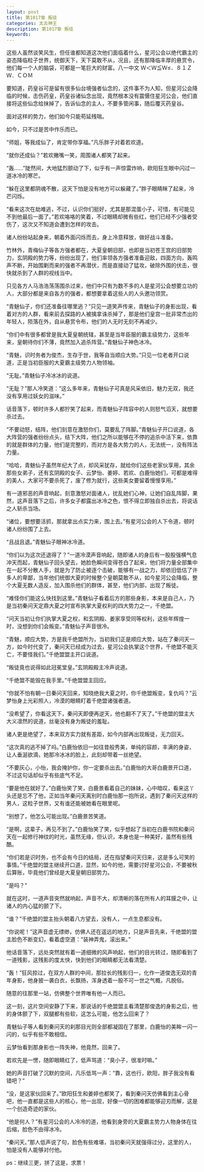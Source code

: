 ```yaml
---
layout: post
title: 第1017章 叛徒
categories: 太古神王
description: 第1017章 叛徒
keywords:
---
```


这些人虽然谈笑风生，但任谁都知道这次他们面临着什么，星河公会以绝代霸主的姿态降临粒子世界，统御天下，天下莫敢不从，况且，还有那降临丰厚的悬赏令，他们每一个人的脑袋，可都是一笔巨大的财富。八一中文 Ｗ＜Ｗ≦Ｗ≤．８１ＺＷ．ＣＯＭ

要知道，药皇谷可是留有很多仙台境强者仙念的，这件事不为人知，但星河公会降临的时候，击伤药皇，药皇谷诸仙念出现，竟然根本没有震慑住星河公会，他们直接将这些仙念给抹掉了，告诉仙念的主人，不要多管闲事，随后覆灭药皇谷。

面对这样的势力，他们如今只能苟延残喘。

如今，只不过是苦中作乐而已。

“师姐，等我成仙了，肯定带你享福。”凡乐胖子对着若欢道。

“就你还成仙？”若欢撇嘴一笑，周围诸人都笑了起来。

“轰……”陡然间，大地猛烈颤动了下，似乎有一声惊雷炸响，欧阳狂生眼中闪过一道冰冷的寒芒。

“躲在这里都阴魂不散，这天下怕是没有地方可以躲藏了。”胖子眼睛眯了起来，冷芒闪烁。

“看来这次在劫难逃，不过，认识你们挺好，尤其是那混蛋小子，可惜，有可能见不到他最后一面了。”若欢咯咯的笑着，不过眼睛却微有些红，他们已经不少强者受伤了，这次又不知道会遭到怎样的攻击。

诸人纷纷站起身来，朝着外面闪烁而去，身上冷意释放，做好战斗准备。

竹林外，青梅仙子等各方强者都在，大夏皇朝旧部，也即是当初苍王宫的旧部势力，玄阴殿的势力等，纷纷出现了，他们率领各方强者准备迎敌，四面方向，轰鸣声不断，开始围剿而来的强者不再潜伏，而是直接动了猛攻，破除外围的伏击，很快就杀到了人群的视线当中。

只见各方人马浩浩荡荡围杀过来，他们中只有为数不多的人是星河公会想要立功的人，大部分都是来自各方的强者，都想要拿着这些人的人头邀功领赏。

“青魅仙子，你们还准备往哪里逃？”只见一道笑声传来，青魅仙子的身影出现，看着对方的人群，看来前去探路的人被擒拿诛杀掉了，那是他们皇宫一批非常杰出的年轻人，陨落在外，自从悬赏令布，他们的人无时无刻不再减少。

“你们中有很多都曾是我大夏皇朝统辖，甚至是当年臣服的霸主级势力，这些年来，皇朝待你们不薄，竟然加入追杀阵营。”青魅仙子神色冰冷。

“青魅，识时务者为俊杰，生存于世，我等自当顺应大势。”只见一位老者开口说道，正是当初臣服的大夏霸主级势力人物领袖。

“无耻。”青魅仙子冷冰冰的说道。

“无耻？”那人冷笑道：“这么多年来，青魅仙子可真是风采依旧，魅力无双，我还没有享用过妖女的滋味。”

话音落下，顿时许多人都狞笑了起来，而青魅仙子阵容中的人则怒气滔天，就想要杀过去。

“不要动怒，结阵，他们刻意在激怒你们，莫要乱了阵脚。”青魅仙子开口说道，各大阵营的强者纷纷点头，结下大阵，他们之所以能够在不停的追杀中活下来，依靠的就是群体的力量，他们是完整的，而对方是各大势力的人，无法统一，没有阵法力量。

“哈哈，青魅仙子虽然年纪大了点，却风采犹存，就给你们这些老家伙享用，其余那些女弟子，还有玄阴殿的女子、云梦怡、姜婷、若欢、白鹿怡她们，可都是难得的美人，大家可不要杀死了，废了修为就行，这些美女要留着慢慢享用。”

有一道邪恶的声音响起，刻意激怒对面诸人，扰乱她们心神，让她们自乱阵脚，果然，这声音落下之后，许多女子都露出冰冷之色，恨不得立即独自杀出去，将说话之人斩杀当场。

“诸位，要想要活抓，那就拿出点实力来，围上去。”有星河公会的人下令道，顿时诸人纷纷围了上去。

“且战且退。”青魅仙子眼神冰冷道。

“你们以为这次还退得了？”一道冷漠声音响起，随即诸人的身后有一股股强横气息冲天而起，青魅仙子回头望去，她脸色瞬间变得苍白了起来，他们将力量全部集中在一起不分散人手，就是为了防止被逐个击破，能够有一战之力，却依旧低估了许多人的卑鄙，当年他们统御大夏的时候整个皇朝莫敢不从，如今星河公会降临，整个大夏无数人造反，加入围杀他们的群体，甚至，他们内部，出现了叛徒。

“难怪你们能这么快找到这里。”青魅仙子看着后方的那些身影，本来是自己人，乃是当初秦问天定鼎大夏之时宣布执掌大夏权利的四大势力之一，千绝盟。

“问天当初让你们执掌大夏之权，和玄阴殿、姜家享受同等权利，这些年辉煌一时，没想到你们会叛变。”青魅仙子声音很冷。

“青魅，顺应大势，方是我千绝盟所为，当初我们正是顺应大势，站在了秦问天一方，如今时代变了，秦问天已经成为过去，星河公会执掌这个世界，千绝盟不能灭亡，不要怪我们。”千绝盟盟主开口说道。

“叛徒竟也说得如此冠冕堂皇。”玄阴殿殿主冷声说道。

“千绝盟不能毁在我手里。”千绝盟盟主回应。

“你就不怕有朝一日秦问天回来，知晓绝我大夏之时，你千绝盟叛变，复仇吗？”云梦怡身上光彩照人，冷漠的眼睛盯着千绝盟诸强者道。

“没希望了，你看这天下，秦问天即便再逆天，他也翻不了天了。”千绝盟的盟主大大义凛然的说道，丝毫没有身为叛徒的羞耻。

诸人更是绝望了，本来双方实力就有差距，如今内部再出现叛徒，无力回天。

“这次真的逃不掉了吗。”白鹿怡依旧一如往昔般秀美，单纯的容颜，丰满的身姿，让人垂涎欲滴，她那冷冰冰的脸上，此刻却带着一丝绝望。

“不要灰心，小怡，我会掩护你，你一定要杀出去。”白鹿怡的大哥白鹿景开口道，不过这句话却似乎有些底气不足。

“要是他在就好了。”白鹿怡笑了笑，白鹿景看着自己的妹妹，心中暗叹，看来这丫头还是忘不了他，正如当年秦问天离别时白鹿怡那一抱所说，遇到了秦问天这样的男人，这粒子世界，又有谁还能被她看在眼里呢。

“别想了，他怎么可能出现。”白鹿景苦笑道。

“是啊，这辈子，再见不到了。”白鹿怡笑了笑，似乎想起了当初在白鹿书院和秦问天在一起修行神纹的时光，虽然无缘，但认识，本身也是一种美好，虽然有些残酷。

“你们若是识时务，也不会有今日的结局，还在指望秦问天归来，这是多么可笑的事情。”千绝盟的盟主继续开口道，显然，如今的他，需要讨好星河公会，不要被秋后算账，毕竟他们曾经是大夏皇朝旧部势力。

“是吗？”

就在这时，一道声音突然就响起，声音不大，却清晰的落在所有人的耳膜之中，让诸人的内心猛的颤了下。

“谁？”千绝盟的盟主抬头朝着八方望去，没有人，一点生息都没有。

“你说呢！”这声音虚无缥缈，仿佛人还在遥远的地方，只是声音先来，千绝盟的盟主脸色不断变幻，看着虚空道：“装神弄鬼，滚出来。”

他话音落下，远处突然就有着一道细微的风声响起，他们的目光转过，随即看到了一道残影，这残影的度太快，快到他们的眼睛都无法看清楚。

“轰！”狂风掠过，在双方人群的中间，那拉长的残影归一，化作一道俊逸无双的青年身影，他身披一袭白衣，长飘扬，浑身透着一股不可一世之气概，凡脱俗。

随意的往那里一站，仿佛整个世界唯有他一人而已。

这一刻，这片空间安静了下来，那说话的千绝盟盟主看清楚那俊逸的身影之后，他的身体颤了下，双腿都有些软，这怎么可能，他怎么回来了？

青魅仙子等人看到秦问天的刹那目光则全部都凝固在了那里，白鹿怡的美眸一闪一闪的，似乎有些不敢相信。

云梦怡看到那身影也一阵失神，他竟然，回来了。

若欢先是一愣，随即眼睛红了，低声骂道：“臭小子，很准时嘛。”

她的声音打破了沉默的空间，凡乐低骂一声：“靠，这也行，欧阳，胖子我没有看错吧？”

“没，是这家伙回来了。”欧阳狂生和姜婷也都笑了，看到秦问天仿佛看到主心骨吧，他一直都是这些人的核心，他一出现，好像一切的困难都能够迎刃而解，这是一个创造奇迹的家伙。

“他是何人？”有星河公会的人冷冷的道，他看到身旁的大夏霸主势力人物身体在往后缩，脸色不由得冰冷。

“秦问天。”那人低声说了句，脸色有些难堪，当初秦问天就强得过分，这里的人，怕是没有人能够对付他。

ps：继续三更，拼了这是，求票！

